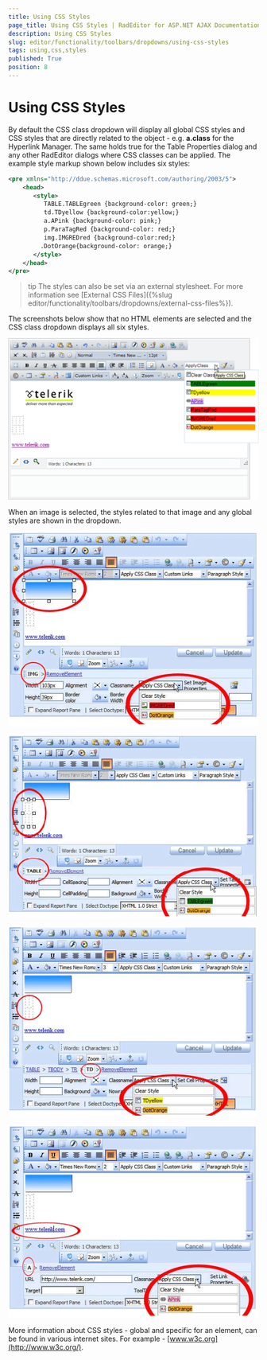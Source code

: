 ```yaml
---
title: Using CSS Styles
page_title: Using CSS Styles | RadEditor for ASP.NET AJAX Documentation
description: Using CSS Styles
slug: editor/functionality/toolbars/dropdowns/using-css-styles
tags: using,css,styles
published: True
position: 8
---
```


# Using CSS Styles

By default the CSS class dropdown will display all global CSS styles and CSS styles that are directly related to the object - e.g. **a.class** for the Hyperlink Manager. The same holds true for the Table Properties dialog and any other RadEditor dialogs where CSS classes can be applied. The example style markup shown below includes six styles:

````XML
<pre xmlns="http://ddue.schemas.microsoft.com/authoring/2003/5">
	<head>
	   <style>
		  TABLE.TABLEgreen {background-color: green;}
		  td.TDyellow {background-color:yellow;}
		  a.APink {background-color: pink;}
		  p.ParaTagRed {background-color: red;}
		  img.IMGREDred {background-color:red;}
		 .DotOrange{background-color: orange;}
	   </style>
	</head>
</pre>          
````

>tip The styles can also be set via an external stylesheet. For more information see [External CSS Files]({%slug editor/functionality/toolbars/dropdowns/external-css-files%}).

The screenshots below show that no HTML elements are selected and the CSS class dropdown displays all six styles.

![](images/editor-dropdowns023.png)

When an image is selected, the styles related to that image and any global styles are shown in the dropdown.

![ CSS 2](images/editor-usingcss2.gif)

![CSS 3](images/editor-usingcss3.gif)

![CSS 4](images/editor-usingcss4.gif)

![CSS 5](images/editor-usingcss5.gif)

More information about CSS styles - global and specific for an element, can be found in various internet sites. For example - [www.w3c.org](http://www.w3c.org/).
